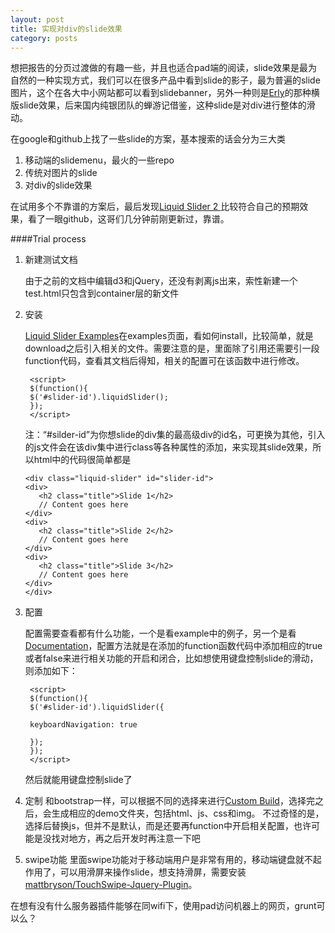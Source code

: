 ```yaml
---
layout: post
title: 实现对div的slide效果
category: posts
---
```


想把报告的分页过渡做的有趣一些，并且也适合pad端的阅读，slide效果是最为自然的一种实现方式，我们可以在很多产品中看到slide的影子，最为普遍的slide图片，这个在各大中小网站都可以看到slidebanner，另外一种则是[Erly](http://erly.com/)的那种横版slide效果，后来国内纯银团队的蝉游记借鉴，这种slide是对div进行整体的滑动。

在google和github上找了一些slide的方案，基本搜索的话会分为三大类
 
 1. 移动端的slidemenu，最火的一些repo
 2. 传统对图片的slide
 3. 对div的slide效果 
 
在试用多个不靠谱的方案后，最后发现[Liquid Slider 2 ](http://liquidslider.com/)比较符合自己的预期效果，看了一眼github，这哥们几分钟前刚更新过，靠谱。

####Trial process


1. 新建测试文档
		
	由于之前的文档中编辑d3和jQuery，还没有剥离js出来，索性新建一个test.html只包含到container层的新文件

2. 安装

   [Liquid Slider Examples](http://kevinbatdorf.github.io/liquidslider/examples/page1.html)在examples页面，看如何install，比较简单，就是download之后引入相关的文件。需要注意的是，里面除了引用还需要引一段function代码，查看其文档后得知，相关的配置可在该函数中进行修改。
   
		<script>
		$(function(){
     	$('#slider-id').liquidSlider();
		});
		</script>

   注：“#silder-id”为你想slide的div集的最高级div的id名，可更换为其他，引入的js文件会在该div集中进行class等各种属性的添加，来实现其slide效果，所以html中的代码很简单都是
   
   	   <div class="liquid-slider" id="slider-id">
       <div>
          <h2 class="title">Slide 1</h2>
          // Content goes here
       </div>
       <div>
          <h2 class="title">Slide 2</h2>
          // Content goes here
       </div>
       <div>
          <h2 class="title">Slide 3</h2>
          // Content goes here
       </div>
       </div>

3. 配置
   
   配置需要查看都有什么功能，一个是看example中的例子，另一个是看[Documentation](http://liquidslider.com/documentation/)，配置方法就是在添加的function函数代码中添加相应的true或者false来进行相关功能的开启和闭合，比如想使用键盘控制slide的滑动，则添加如下：
   
   		<script>
		$(function(){
     	$('#slider-id').liquidSlider({
     	
     	keyboardNavigation: true
     	
     	});
		});
		</script>

	然后就能用键盘控制slide了
4. 定制
   和bootstrap一样，可以根据不同的选择来进行[Custom Build](http://liquidslider.com/custom-build/)，选择完之后，会生成相应的demo文件夹，包括html、js、css和img。
   不过奇怪的是，选择后替换js，但并不是默认，而是还要再function中开启相关配置，也许可能是没找对地方，再之后开发时再注意一下吧


5. swipe功能
   里面swipe功能对于移动端用户是非常有用的，移动端键盘就不起作用了，可以用滑屏来操作slide，想支持滑屏，需要安装[mattbryson/TouchSwipe-Jquery-Plugin](https://github.com/mattbryson/TouchSwipe-Jquery-Plugin)。
   
在想有没有什么服务器插件能够在同wifi下，使用pad访问机器上的网页，grunt可以么？
   
   
 


